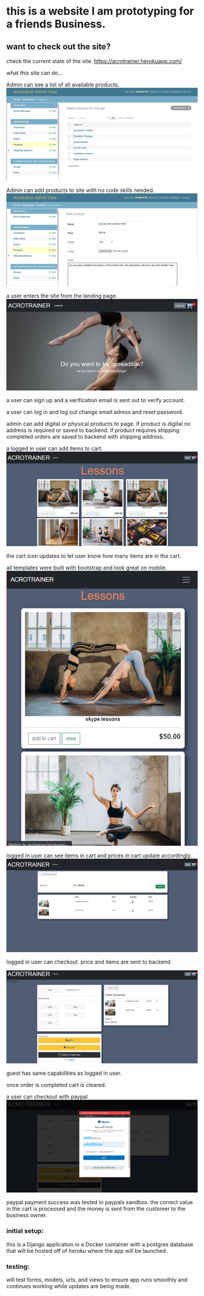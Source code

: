 # this is a website I am prototyping for a friends Business. 

## want to check out the site?
check the current state of the site.
https://acrotrainer.herokuapp.com/

what this site can do...

Admin can see a list of all available products.
![products page](/assets/productpage.png)

Admin can add products to site with no code skills needed.
![add product page](./assets/addproduct.png)

a user enters the site from the landing page.
![landing page](./assets/landing.png)

a user can sign up and a verification email is sent out to verify account.

a user can log in and log out change email adress and reset password.

admin can add digital or physical products to page. if product is digital no address is required or saved to backend. if product requires shipping completed orders are saved to backend with shipping address. 


a logged in user can add items to cart.
![product list view](./assets/storeview.png)


the cart icon updates to let user know how many items are in the cart.


all templates were built with bootstrap and look great on mobile.
![mobile view](./assets/mobile.png)


logged in user can see items in cart and prices in cart update accordingly.
![cart view](./assets/cartview.png)


logged in user can checkout. price and items are sent to backend.

![checkout view](./assets/checkoutview.png)

guest has same capabilities as logged in user.

once order is completed cart is cleared.


a user can checkout with paypal
![check out with paypal](./assets/paypalcheckout.jpg)


paypal payment success was tested in paypals sandbox. the correct value in the cart is processed and the money is sent from the customer to the business owner.




### initial setup:
this is a Django application in a Docker container with a postgres database that will be hosted off of heroku where the app will be launched.

### testing:
will test forms, models, urls, and views to ensure app runs smoothly and continues working while updates are being made.

